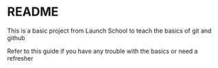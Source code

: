 # README #

This is a basic project from Launch School to teach the basics of git and github

Refer to this guide if you have any trouble with the basics or need a refresher
